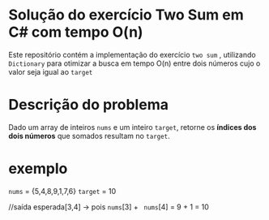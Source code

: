 ﻿# Solução do exercício Two Sum em C# com tempo O(n)
 Este repositório contém a implementação do exercício `two sum` , utilizando `Dictionary` para otimizar a busca em tempo O(n) entre dois números cujo o valor seja igual ao `target`

# Descrição do problema

Dado um array de inteiros `nums` e um inteiro `target`, retorne os **índices dos dois números** que somados resultam no `target`.

# exemplo

`nums` = {5,4,8,9,1,7,6}
`target` = 10

//saída esperada[3,4]  → pois `nums`[3] + ` nums`[4] = 9 + 1 = 10


